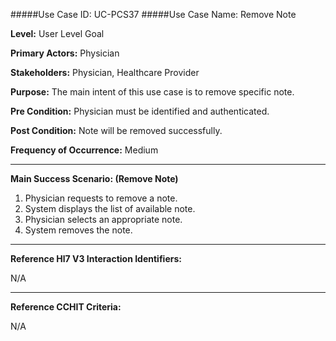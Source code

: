#####Use Case ID: UC-PCS37
#####Use Case Name: Remove Note

**Level:**                     User Level Goal

**Primary Actors:**            Physician

**Stakeholders:**              Physician, Healthcare Provider

**Purpose:**                   The main intent of this use case is to remove specific note.

**Pre Condition:**             Physician must be identified and authenticated.

**Post Condition:**            Note will be removed successfully.

**Frequency of Occurrence:**   Medium
__________________________________________________________
**Main Success Scenario: (Remove Note)**

1. Physician requests to remove a note.
2. System displays the list of available note.
3. Physician selects an appropriate note.
4. System removes the note.
  
________________________________________________________________________
**Reference Hl7 V3 Interaction Identifiers:**

N/A
_______________________________________________________________
**Reference CCHIT Criteria:**

N/A
